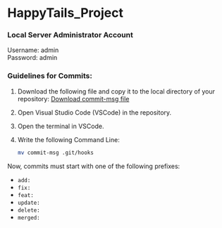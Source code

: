 # HappyTails_Project
### Local Server Administrator Account
Username: admin
<br />
Password: admin
### Guidelines for Commits:

1. Download the following file and copy it to the local directory of your repository:
   [Download commit-msg file](https://drive.google.com/file/d/11UX6EJgjsDzLRXtu7NbwRawQwIMiF_vQ/view?usp=sharing)

2. Open Visual Studio Code (VSCode) in the repository.

3. Open the terminal in VSCode.

4. Write the following Command Line:
   ```bash
   mv commit-msg .git/hooks
   ```


Now, commits must start with one of the following prefixes:
- `add:`
- `fix:`
- `feat:`
- `update:`
- `delete:`
- `merged:`
